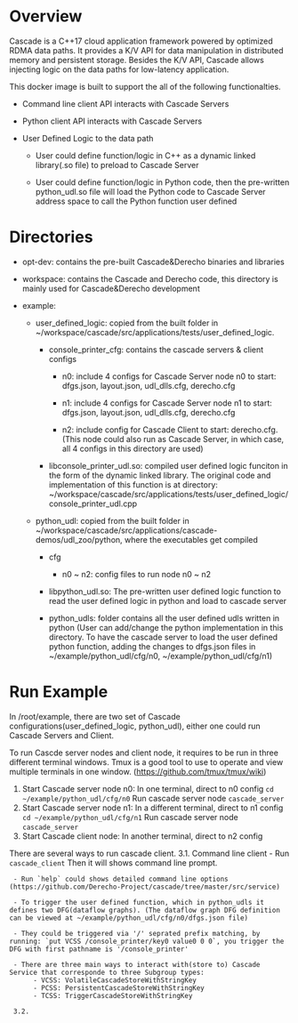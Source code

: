 # Overview
Cascade is a C++17 cloud application framework powered by optimized RDMA data paths. It provides a K/V API for data manipulation in distributed memory and persistent storage. Besides the K/V API, Cascade allows injecting logic on the data paths for low-latency application. 

This docker image is built to support the all of the following functionalties.

- Command line client API interacts with Cascade Servers

- Python client API interacts with Cascade Servers

- User Defined Logic to the data path

     - User could define function/logic in C++ as a dynamic linked library(.so file) to preload to Cascade Server 

     - User could define function/logic in Python code, then the pre-written python_udl.so file will load the Python code to Cascade Server address space to call the Python function user defined


# Directories

- opt-dev: contains the pre-built Cascade&Derecho binaries and libraries

- workspace: contains the Cascade and Derecho code, this directory is mainly used for Cascade&Derecho development 

- example:

     - user_defined_logic: copied from the built folder in ~/workspace/cascade/src/applications/tests/user_defined_logic. 

          - console_printer_cfg: contains the cascade servers & client configs

               - n0: include 4 configs for Cascade Server node n0 to start: dfgs.json, layout.json, udl_dlls.cfg, derecho.cfg

               - n1: include 4 configs for Cascade Server node n1 to start: dfgs.json, layout.json, udl_dlls.cfg, derecho.cfg

               - n2: include config for Cascade Client to start: derecho.cfg. (This node could also run as Cascade Server, in which case, all 4 configs in this directory are used)

          - libconsole_printer_udl.so: compiled user defined logic funciton in the form of the dynamic linked library. The original code and implementation of this function is at directory: ~/workspace/cascade/src/applications/tests/user_defined_logic/console_printer_udl.cpp

     - python_udl: copied from the built folder in ~/workspace/cascade/src/applications/cascade-demos/udl_zoo/python, where the executables get compiled

          - cfg

               - n0 ~ n2: config files to run node n0 ~ n2

          - libpython_udl.so: The pre-written user defined logic function to read the user defined logic in python and load to cascade server

          - python_udls: folder contains all the user defined udls written in python
                         (User can add/change the python implementation in this directory. To have the cascade server to load the user defined python function, adding the changes to dfgs.json files in ~/example/python_udl/cfg/n0, ~/example/python_udl/cfg/n1)


# Run Example
In /root/example, there are two set of Cascade configurations(user_defined_logic, python_udl), either one could run Cascade Servers and Client.

To run Cascde server nodes and client node, it requires to be run in three different terminal windows. Tmux is a good tool to use to operate and view multiple terminals in one window. (https://github.com/tmux/tmux/wiki)

1. Start Cascade server node n0:
     In one terminal, direct to n0 config
      `cd ~/example/python_udl/cfg/n0`
     Run cascade server node
      `cascade_server`
2. Start Cascade server node n1:
     In a different terminal, direct to n1 config
      `cd ~/example/python_udl/cfg/n1`
     Run cascade server node
      `cascade_server`
3. Start Cascade client node:
     In another terminal, direct to n2 config

There are several ways to run cascade client.
     3.1. Command line client
     - Run `cascade_client` Then it will shows command line prompt.  

     - Run `help` could shows detailed command line options (https://github.com/Derecho-Project/cascade/tree/master/src/service)

     - To trigger the user defined function, which in python_udls it defines two DFG(dataflow graphs). (The dataflow graph DFG definition can be viewed at ~/example/python_udl/cfg/n0/dfgs.json file)

     - They could be triggered via '/' seprated prefix matching, by running: `put VCSS /console_printer/key0 value0 0 0`, you trigger the DFG with first pathname is '/console_printer'

     - There are three main ways to interact with(store to) Cascade Service that corresponde to three Subgroup types:
          - VCSS: VolatileCascadeStoreWithStringKey
          - PCSS: PersistentCascadeStoreWithStringKey
          - TCSS: TriggerCascadeStoreWithStringKey

     3.2. 

